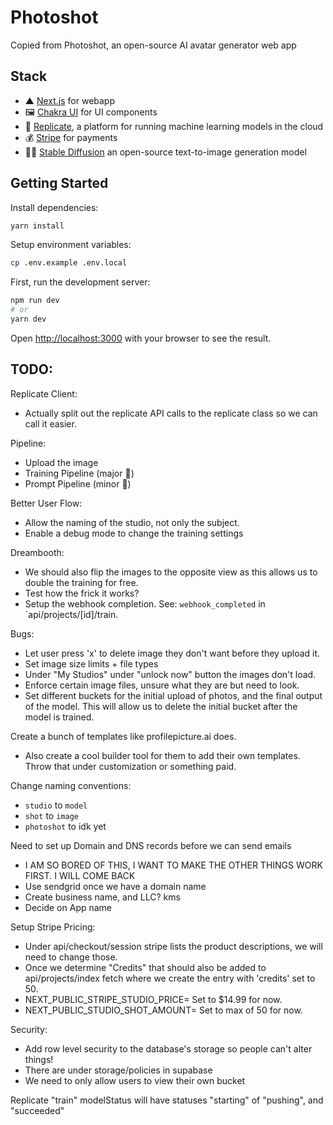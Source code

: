 # Photoshot

Copied from Photoshot, an open-source AI avatar generator web app

## Stack

- ▲ [Next.js](https://nextjs.org/) for webapp
- 🖼 [Chakra UI](https://chakra-ui.com/) for UI components
- 🧠 [Replicate](https://replicate.com/), a platform for running machine learning models in the cloud
- 💰 [Stripe](https://stripe.com/) for payments
- 👩‍🎨 [Stable Diffusion](https://replicate.com/stability-ai/stable-diffusion) an open-source text-to-image generation model

## Getting Started

Install dependencies:

```bash
yarn install
```

Setup environment variables:

```bash
cp .env.example .env.local
```

First, run the development server:

```bash
npm run dev
# or
yarn dev
```

Open [http://localhost:3000](http://localhost:3000) with your browser to see the result.

## TODO:

Replicate Client:

- Actually split out the replicate API calls to the replicate class so we can call it easier.

Pipeline:

- Upload the image
- Training Pipeline (major 🔑)
- Prompt Pipeline (minor 🔑)

Better User Flow:

- Allow the naming of the studio, not only the subject.
- Enable a debug mode to change the training settings

Dreambooth:

- We should also flip the images to the opposite view as this allows us to double the training for free.
- Test how the frick it works?
- Setup the webhook completion. See: `webhook_completed` in `api/projects/[id]/train.

Bugs:

- Let user press 'x' to delete image they don't want before they upload it.
- Set image size limits + file types
- Under "My Studios" under "unlock now" button the images don't load.
- Enforce certain image files, unsure what they are but need to look.
- Set different buckets for the initial upload of photos, and the final output of the model. This will allow us to delete the initial bucket after the model is trained.

Create a bunch of templates like profilepicture.ai does.

- Also create a cool builder tool for them to add their own templates. Throw that under customization or something paid.

Change naming conventions:

- `studio` to `model`
- `shot` to `image`
- `photoshot` to idk yet

Need to set up Domain and DNS records before we can send emails

- I AM SO BORED OF THIS, I WANT TO MAKE THE OTHER THINGS WORK FIRST. I WILL COME BACK
- Use sendgrid once we have a domain name
- Create business name, and LLC? kms
- Decide on App name

Setup Stripe Pricing:

- Under api/checkout/session stripe lists the product descriptions, we will need to change those.
- Once we determine "Credits" that should also be added to api/projects/index fetch where we create the entry with 'credits' set to 50.
- NEXT_PUBLIC_STRIPE_STUDIO_PRICE= Set to $14.99 for now.
- NEXT_PUBLIC_STUDIO_SHOT_AMOUNT= Set to max of 50 for now.

Security:

- Add row level security to the database's storage so people can't alter things!
- There are under storage/policies in supabase
- We need to only allow users to view their own bucket

Replicate "train" modelStatus will have statuses "starting" of "pushing", and "succeeded"
